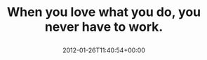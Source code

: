 ---
retweeted: false
source: <a href="http://hotot.org" rel="nofollow">Hotot</a>
entities:
  hashtags: []
  symbols: []
  user_mentions: []
  urls:
  - url: http://t.co/InW0eOEW
    expanded_url: http://is.gd/I1eYWY
    display_url: is.gd/I1eYWY
    indices:
    - '51'
    - '71'
display_text_range:
- '0'
- '71'
favorite_count: '1'
id_str: '162500253914890240'
truncated: false
retweet_count: '1'
id: '162500253914890240'
possibly_sensitive: false
created_at: Thu Jan 26 11:40:54 +0000 2012
favorited: false
full_text: When you love what you do, you never have to work.
lang: en
quote_url: http://is.gd/I1eYWY
tags:
- pesos/twitter
date: '2012-01-26T11:40:54+00:00'
src: https://twitter.com/bascht/status/162500253914890240
original_url: https://twitter.com/bascht/status/162500253914890240
type: twitter_tweet
text: When you love what you do, you never have to work.
title: 'When you love what you do, you never have to work.

  '

---